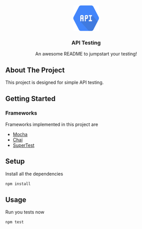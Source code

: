 <!-- PROJECT LOGO -->
<br />
<p align="center">
  <a href="">
    <img src="readme-images/api.png" alt="Logo" width="80" height="80">
  </a>

  <h3 align="center">API Testing</h3>

  <p align="center">
    An awesome README to jumpstart your testing!
    <br />
  </p>
</p>

<!-- ABOUT THE PROJECT -->
## About The Project
This project is designed for simple API testing.

<!-- GETTING STARTED -->
## Getting Started

### Frameworks
Frameworks implemented in this project are
* [Mocha](https://www.npmjs.com/package/mocha)
* [Chai](https://www.npmjs.com/package/chai)
* [SuperTest](https://www.npmjs.com/package/supertest)

<!-- SETUP -->
## Setup

Install all the dependencies
```sh
npm install
```
<!-- USAGE -->
## Usage 

Run you tests now
```sh
npm test
```